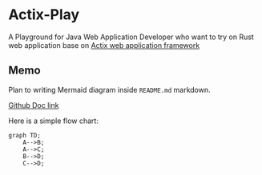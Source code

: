# Actix-Play

A Playground for Java Web Application Developer who want to try on Rust web application base on [Actix web application framework](https://actix.rs/)

## Memo

Plan to writing Mermaid diagram inside `README.md` markdown.

[Github Doc link](https://docs.github.com/en/get-started/writing-on-github/working-with-advanced-formatting/creating-diagrams)

Here is a simple flow chart:

```mermaid
graph TD;
    A-->B;
    A-->C;
    B-->D;
    C-->D;
```
